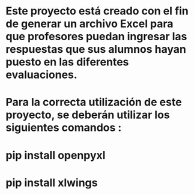 # Este proyecto está creado con el fin de generar un archivo Excel para que profesores puedan ingresar las respuestas que sus alumnos hayan puesto en las diferentes evaluaciones.

# Para la correcta utilización de este proyecto, se deberán utilizar los siguientes comandos : 

# pip install openpyxl
# pip install xlwings

